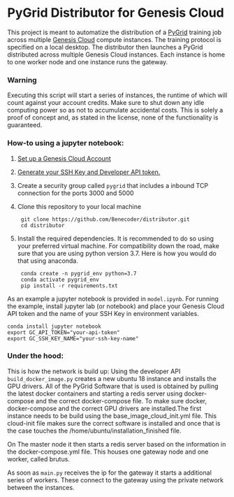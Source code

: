 # PyGrid Distributor for Genesis Cloud


This project is meant to automatize the distribution of a <a href="https://github.com/OpenMined/PyGrid/">
PyGrid</a> training job across multiple <a href="https://compute.genesiscloud.com">Genesis Cloud</a> 
compute instances. The training protocol is specified on a local desktop. The distributor then launches
a PyGrid distributed across multiple Genesis Cloud instances. Each instance is home to one worker node and 
one instance runs the gateway.

### Warning
Executing this script will start a series of instances, the runtime of which will count against your account credits.
Make sure to shut down any idle computing power so as not to accumulate accidental costs.
This is solely a proof of concept and, as stated in the license, none of the functionality is guaranteed.

### How-to using a jupyter notebook:

1. <a href="https://support.genesiscloud.com/support/solutions/articles/47001101437-first-steps-connecting-to-a-linux-instance-with-gpus">
     Set up a Genesis Cloud Account</a>
1. <a href="https://account.genesiscloud.com/dashboard/security">Generate your SSH Key and Developer
     API token.</a>
1. Create a security group called <code>pygrid</code> that includes a inbound TCP connection for the 
     ports 3000 and 5000
1. Clone this repository to your local machine 

        git clone https://github.com/Benecoder/distributor.git
        cd distributor
      
1. Install the required dependencies. It is recommended to do so using your preferred virtual machine.
For compatibility down the road, make sure that you are using python version 3.7.
Here is how you would do that using anaconda.

        conda create -n pygrid_env python=3.7
        conda activate pygrid_env
        pip install -r requirements.txt

As an example a jupyter notebook is provided in <code>model.ipynb</code>.
For running the example, install jupyter lab (or notebook) and place your Genesis Cloud API token and the name of your SSH Key in environment variables.

    conda install jupyter notebook
    export GC_API_TOKEN="your-api-token"
    export GC_SSH_KEY_NAME="your-ssh-key-name"


###    Under the hood:


This is how the network is build up: Using the developer API <code>build_docker_image.py</code> creates
a new ubuntu 18 instance and installs the GPU drivers. All of the PyGrid Software that is used is 
obtained by pulling the latest docker containers and starting a redis server using docker-compose 
and the correct docker-compose file. To make sure docker, docker-compose and the correct GPU drivers 
are installed.The first instance needs to be build using the base_image_cloud_init.yml file. This 
cloud-init file makes sure the correct software is installed and once that is the case touches the
 /home/ubuntu/installation_finished file. 

On The master node it then starts a redis server based on the information in the docker-compose.yml file.
This houses one gateway node and one worker, called brutus. 

As soon as <code>main.py</code> receives the ip for the gateway it starts a additional series of workers.
These connect to the gateway using the private network between the instances.
